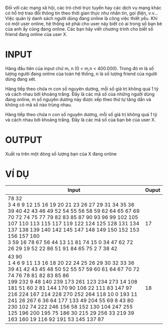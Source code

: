 Đối với các mạng xã hội, các trò chơi trực tuyến hay các dịch vụ mạng khác có hỗ trợ trao đổi thông tin theo thời gian thực như nhắn tin, gọi điện, v.v... Việc quản lý danh sách người dùng đang online là công việc thiết yếu. Khi có một user online, hệ thống sẽ phải cho user này biết có ai trong số bạn bè của anh ấy cũng đang online. Các bạn hãy viết chương trình cho biết số friend đang online của user X.

# INPUT
Hàng đầu tiên của input chứ m, n (0 < m,n < 400.000). Trong đó m là số lượng người đang online của toàn hệ thống, n là số lượng friend của người dùng đang xét.

Hàng tiếp theo chứa m con số nguyên dương, mỗi số giá trị không quá 1 tỷ và cách nhau bởi khoảng trắng. Đây là các mã số của những người dùng đang online, m số nguyên dương này được xếp theo thứ tự tăng dần và không có mã số nào trùng nhau.

Hàng tiếp theo chứa n con số nguyên dương, mỗi số giá trị không quá 1 tỷ và cách nhau bởi khoảng trắng. Đây là các mã số của bạn bè của user X.

# OUTPUT
Xuất ra trên một dòng số lượng bạn của X đang online

# VÍ DỤ
| Input                                             | Ouput |
|---------------------------------------------------|-------|
| 78 32 <br /> 3 4 6 9 12 15 16 19 20 21 23 26 27 29 31 34 35 36 39 40 42 43 46 49 52 54 55 56 58 59 62 64 65 67 69 70 72 74 75 77 79 82 83 85 87 90 93 96 99 102 105 107 110 113 115 117 119 122 124 125 128 131 134 137 138 139 140 142 145 147 148 149 150 152 153 156 157 160 <br/> 3 59 16 78 67 56 44 13 11 81 74 15 0 34 47 62 72 26 29 19 52 22 86 51 91 84 65 75 2 7 38 42  | 		17|
| 43 90 <br> 1 4 6 9 11 13 16 18 20 22 24 25 26 29 30 32 33 36 39 41 42 43 45 48 50 52 55 57 59 60 61 64 67 70 72 74 76 78 81 82 83 85 86 <br> 199 232 9 48 140 239 173 261 123 234 273 14 108 181 51 60 2 81 144 170 90 106 22 111 83 147 97 216 224 167 214 228 270 252 264 118 10 0 193 11 241 26 267 6 36 64 177 133 49 204 55 69 8 43 80 230 102 74 222 246 156 58 152 130 104 247 255 125 196 200 195 75 186 30 215 29 256 33 219 39 163 160 19 116 92 191 53 145 137 87 | 			18 |
